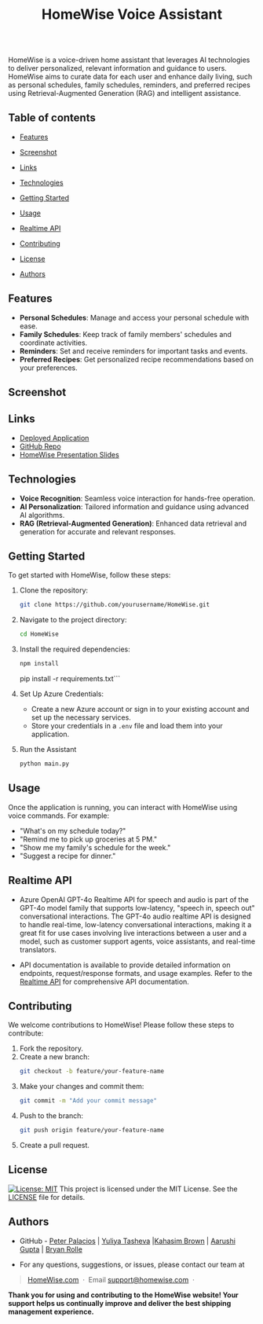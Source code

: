 <h1 align="center">HomeWise Voice Assistant</h1>
  <br>
  <a href="https://github.com/Peter-Palacios">
      <img src="https://img.shields.io/badge/SayThanks.io-%E2%98%BC-1EAEDB.svg?style=for-the-badge" alt=""></a>
  <a href="https://github.com/Peter-Palacios/HomeWise/graphs/contributors">
      <img src="https://img.shields.io/github/contributors/Peter-Palacios/HomeWise.svg?style=for-the-badge" alt=""></a>
  <a href="https://github.com/Peter-Palacios/HomeWise/issues">
      <img src="https://img.shields.io/github/issues/Peter-Palacios/HomeWise.svg?style=for-the-badge" alt=""></a>
  <a href="https://github.com/Peter-Palacios/HomeWise/network/members">
      <img src="https://img.shields.io/github/forks/Peter-Palacios/HomeWise.svg?style=for-the-badge" alt=""></a>


HomeWise is a voice-driven home assistant that leverages AI technologies to deliver personalized, relevant information and guidance to users. HomeWise aims to curate data for each user and enhance daily living, such as personal schedules, family schedules, reminders, and preferred recipes using Retrieval-Augmented Generation (RAG) and intelligent assistance.

## Table of contents

- [Features](#features)
- [Screenshot](#screenshot)
- [Links](#links)
- [Technologies](#technologies)
- [Getting Started](#getting-started)
- [Usage](#usage)
- [Realtime API](#realtime-api)

- [Contributing](#contributing)
- [License](#license)
- [Authors](#authors)

## Features

- **Personal Schedules**: Manage and access your personal schedule with ease.
- **Family Schedules**: Keep track of family members' schedules and coordinate activities.
- **Reminders**: Set and receive reminders for important tasks and events.
- **Preferred Recipes**: Get personalized recipe recommendations based on your preferences.

## Screenshot

## Links

- [Deployed Application](https://Peter-Palacios.github.io/HomeWise/)
- [GitHub Repo](https://github.com/Peter-Palacios/HomeWise)
- [HomeWise Presentation Slides](https://docs.google.com/presentation/d/.../edit?usp=sharing)

## Technologies

- **Voice Recognition**: Seamless voice interaction for hands-free operation.
- **AI Personalization**: Tailored information and guidance using advanced AI algorithms.
- **RAG (Retrieval-Augmented Generation)**: Enhanced data retrieval and generation for accurate and relevant responses.

## Getting Started

To get started with HomeWise, follow these steps:

1. Clone the repository:
    ```bash
    git clone https://github.com/yourusername/HomeWise.git
    ```
2. Navigate to the project directory:
    ```bash
    cd HomeWise
    ```
3. Install the required dependencies:
    ```bash
    npm install 
    ```
    pip install -r requirements.txt```

5. Set Up Azure Credentials:
    - Create a new Azure account or sign in to your existing account and set up the necessary services.
    - Store your credentials in a `.env` file and load them into your application.

6. Run the Assistant
    ```bash
    python main.py
    ```

## Usage

Once the application is running, you can interact with HomeWise using voice commands. For example:
- "What's on my schedule today?"
- "Remind me to pick up groceries at 5 PM."
- "Show me my family's schedule for the week."
- "Suggest a recipe for dinner."

## Realtime API

- Azure OpenAI GPT-4o Realtime API for speech and audio is part of the GPT-4o model family that supports low-latency, "speech in, speech out" conversational interactions. The GPT-4o audio realtime API is designed to handle real-time, low-latency conversational interactions, making it a great fit for use cases involving live interactions between a user and a model, such as customer support agents, voice assistants, and real-time translators.

- API documentation is available to provide detailed information on endpoints, request/response formats, and usage examples. Refer to the [Realtime API](https://learn.microsoft.com/en-us/azure/ai-services/openai/realtime-audio-quickstart?pivots=ai-foundry-portal) for comprehensive API documentation.

## Contributing

We welcome contributions to HomeWise! Please follow these steps to contribute:

1. Fork the repository.
2. Create a new branch:
    ```bash
    git checkout -b feature/your-feature-name
    ```
3. Make your changes and commit them:
    ```bash
    git commit -m "Add your commit message"
    ```
4. Push to the branch:
    ```bash
    git push origin feature/your-feature-name
    ```
5. Create a pull request.

## License
[![License: MIT](https://img.shields.io/badge/License-MIT-yellow.svg)](https://opensource.org/licenses/MIT)
This project is licensed under the MIT License. See the [LICENSE](LICENSE) file for details.

## Authors

- GitHub - [Peter Palacios](https://github.com/Peter-Palacios) | [Yuliya Tasheva](https://github.com/YTasheva) |[Kahasim Brown](https://github.com/Kahasim) | [Aarushi Gupta](https://github.com/) | [Bryan Rolle](https://github.com/) 

- For any questions, suggestions, or issues, please contact our team at 

> [HomeWise.com](#) &nbsp;&middot;&nbsp;
> Email [support@homewise.com](#) &nbsp;&middot;&nbsp;

**Thank you for using and contributing to the HomeWise website! Your support helps us continually improve and deliver the best shipping management experience.**
